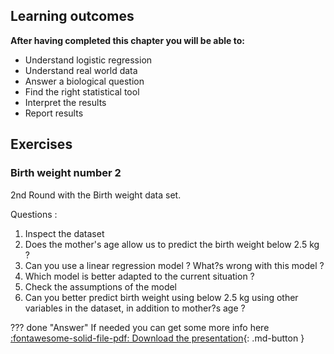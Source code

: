 ## Learning outcomes

**After having completed this chapter you will be able to:**

- Understand logistic regression
- Understand real world data
- Answer a biological question 
- Find the right statistical tool
- Interpret the results
- Report results

## Exercises

### Birth weight number 2

2nd Round with the Birth weight data set.

Questions :

1. Inspect the dataset
2. Does the mother's age allow us to predict the birth weight below 2.5 kg ?
3. Can you use a linear regression model ? What?s wrong with this model ?
4. Which model is better adapted to the current situation ?
5. Check the assumptions of the model
6. Can you better predict birth weight using below 2.5 kg using other variables
in the dataset, in addition to mother?s age ?

??? done "Answer"
    If needed you can get some more info here 
    [:fontawesome-solid-file-pdf: Download the presentation](../../docs/assets/pdf/ASS22_2.pdf){: .md-button }